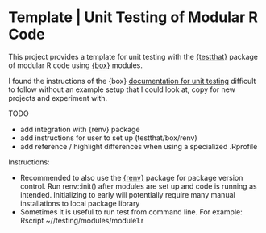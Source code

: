 
# Template | Unit Testing of Modular R Code

This project provides a template for unit testing with the  [\{testthat\}](https://testthat.r-lib.org) package of modular R code  using [\{box\}](https://klmr.me/box/) modules.

I found the instructions of the \{box\} [documentation for unit testing](https://klmr.me/box/articles/testing.html) difficult to follow without an example setup that I could look at, copy for new projects and experiment with. 


TODO
* add integration with \{renv\} package
* add instructions for user to set up (testthat/box/renv)
* add reference / highlight differences when using a specialized .Rprofile 


Instructions: 
* Recommended to also use the [\{renv\}](https://rstudio.github.io/renv/) package for package version control. Run renv::init() after modules are set up and code is running as intended. Initializing to early will potentially require many manual installations to local package library 
* Sometimes it is useful to run test from command line. For example: Rscript ~/<path to project>/testing/modules/module1.r